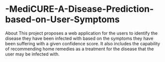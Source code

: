 # -MediCURE-A-Disease-Prediction-based-on-User-Symptoms
About This project proposes a web application for the users to identify the disease they have been infected with based on the symptoms they have been suffering with a given confidence score. It also includes the capability of recommending home remedies as a treatment for the disease that the user may be infected with.
